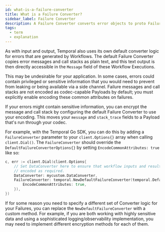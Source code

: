 ```yaml
---
id: what-is-a-failure-converter
title: What is a Failure Converter?
sidebar_label: Failure Converter
description: A Failure Converter converts error objects to proto Failures and back.
tags:
  - term
  - explanation
---
```


As with input and output, Temporal also uses its own default converter logic for errors that are generated by Workflows.
The default Failure Converter copies error messages and call stacks as plain text, and this text output is then directly accessible in the `Message` field of these Workflow Executions.

This may be undesirable for your application. In some cases, errors could contain privileged or sensitive information that you would need to prevent from leaking or being available via a side channel.
Failure messages and call stacks are not encoded as codec-capable Payloads by default; you must explicitly enable encoding these common attributes on failures.

If your errors might contain sensitive information, you can encrypt the message and call stack by configuring the default Failure Converter to use your encoding.
This moves your `message` and `stack_trace` fields to a Payload that's run through your codec.

For example, with the Temporal Go SDK, you can do this by adding a `FailureConverter` parameter to your `client.Options{}` array when calling `client.Dial()`.
The `FailureConverter` should override the `DefaultFailureConverterOptions{}` by setting `EncodeCommonAttributes: true` like so:

```go
c, err := client.Dial(client.Options{
	// Set DataConverter here to ensure that workflow inputs and results are
	// encoded as required.
	DataConverter: mycustom.DataConverter,
	FailureConverter: temporal.NewDefaultFailureConverter(temporal.DefaultFailureConverterOptions{
		EncodeCommonAttributes: true,
	}),
})
```

If for some reason you need to specify a different set of Converter logic for your Failures, you can replace the `NewDefaultFailureConverter` with a custom method.
For example, if you are both working with highly sensitive data and using a sophisticated logging/observability implementation, you may need to implement different encryption methods for each of them.

